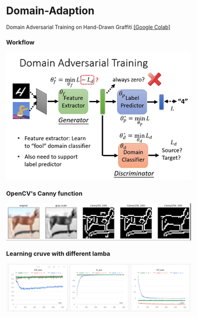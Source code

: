 # Domain-Adaption
Domain Adversarial Training on Hand-Drawn Graffiti [[Google Colab]](https://colab.research.google.com/drive/17J5dhzmW98eUK5l7_oTt0inB5WTzMBIF#scrollTo=CpheoH_rvFbO)

### Workflow
![GitHub Octocat](https://github.com/Calista0429/Domain-Adaption/blob/main/workflow.png)
### OpenCV's Canny function
![GitHub Octocat](https://github.com/Calista0429/Domain-Adaption/blob/main/Canny.png)

### Learning cruve with different lamba 
![GitHub Octocat](https://github.com/Calista0429/Domain-Adaption/blob/main/lambda.png)

